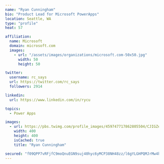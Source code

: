 ```yaml
---
name: "Ryan Cunningham"
bio: "Product Lead for Microsoft PowerApps"
location: Seattle, WA
type: "profile"
heat: 57

affiliation:
  name: Microsoft
  domain: microsoft.com
  images:
    - url: "/assets/images/organizations/microsoft.com-50x50.jpg"
      width: 50
      height: 50

twitter:
  username: rc_says
  url: https://twitter.com/rc_says
  followers: 2914

linkedin:
  url: https://www.linkedin.com/in/rycu

topics:
  - Power Apps

images:
  - url: https://pbs.twimg.com/profile_images/459747717862805504/CJIGZejd_400x400.png
    width: 400
    height: 400
    isCached: true
    title: "Ryan Cunningham"

secured: "f09QPP7vRFjfC9moQnuEGN9suj40hyc6yMCP38NH48zz/l6gYLGHPQMJrMw4kLtKzRpW2GLafSwW5dAGdB0nvDfY4yu5oagA1TQRax+6X++kuCAPLcGWF1L+09x6I9VMEK0BQ/8o7fNvMtYqSi17HroRDEVCdT03VUKHitUIm8JjMR4LwqTvhsYNzmnlMe9B6nPNU4OfF5uqUFJLEpJze3tZFTeTVcQVnmYnaE1ghxRxPRxXU+4nR00GsRuJXuaiAzFG+/oncMliebRHfuIE6K0/sgXe+cAas4dDkbEXnHlrSga+8/II7rIJsO5YVhUQgLvrOFKDCCEMR7f71soSDsc4FlgKMQE4JDOlIB54hR+ooaTqbJO2AH8I7r8Km7ELxKUAI13X10ehZaSprzV4nRpFt54zBYWD+UQY28Al7pY=;uu3uO50YhlYfCc6dPAfp1A=="
---
```


